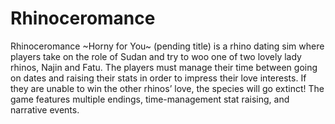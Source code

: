 # Rhinoceromance
Rhinoceromance ~Horny for You~ (pending title) is a rhino dating sim where players take on the role of Sudan and try to woo one of two lovely lady rhinos, Najin and Fatu. The players must manage their time between going on dates and raising their stats in order to impress their love interests. If they are unable to win the other rhinos’ love, the species will go extinct! The game features multiple endings, time-management stat raising, and narrative events.
